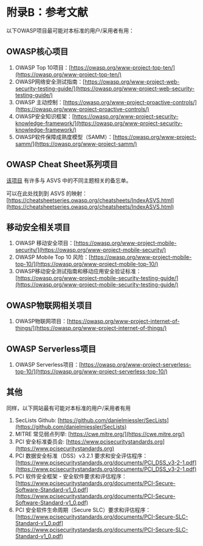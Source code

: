 # 附录B：参考文献

以下OWASP项目最可能对本标准的用户/采用者有用：

## OWASP核心项目

1. OWASP Top 10项目：[https://owasp.org/www-project-top-ten/](https://owasp.org/www-project-top-ten/)
2. OWASP网络安全测试指南：[https://owasp.org/www-project-web-security-testing-guide/](https://owasp.org/www-project-web-security-testing-guide/)
3. OWASP 主动控制：[https://owasp.org/www-project-proactive-controls/](https://owasp.org/www-project-proactive-controls/)
4. OWASP安全知识框架：[https://owasp.org/www-project-security-knowledge-framework/](https://owasp.org/www-project-security-knowledge-framework/)
5. OWASP软件保障成熟度模型（SAMM）：[https://owasp.org/www-project-samm/](https://owasp.org/www-project-samm/)

##  OWASP Cheat Sheet系列项目

[该项目](https://owasp.org/www-project-cheat-sheets/) 有许多与 ASVS 中的不同主题相关的备忘单。

可以在此处找到到 ASVS 的映射： [https://cheatsheetseries.owasp.org/cheatsheets/IndexASVS.html](https://cheatsheetseries.owasp.org/cheatsheets/IndexASVS.html)

## 移动安全相关项目

1. OWASP 移动安全项目：[https://owasp.org/www-project-mobile-security/](https://owasp.org/www-project-mobile-security/)
2. OWASP Mobile Top 10 风险：[https://owasp.org/www-project-mobile-top-10/](https://owasp.org/www-project-mobile-top-10/)
3. OWASP移动安全测试指南和移动应用安全验证标准：[https://owasp.org/www-project-mobile-security-testing-guide/](https://owasp.org/www-project-mobile-security-testing-guide/)

## OWASP物联网相关项目

1. OWASP物联网项目：[https://owasp.org/www-project-internet-of-things/](https://owasp.org/www-project-internet-of-things/)

## OWASP Serverless项目

1. OWASP Serverless项目：[https://owasp.org/www-project-serverless-top-10/](https://owasp.org/www-project-serverless-top-10/)

## 其他

同样，以下网站最有可能对本标准的用户/采用者有用

1. SecLists Github: [https://github.com/danielmiessler/SecLists](https://github.com/danielmiessler/SecLists)
2. MITRE 常见弱点列举: [https://cwe.mitre.org/](https://cwe.mitre.org/)
3. PCI 安全标准委员会: [https://www.pcisecuritystandards.org](https://www.pcisecuritystandards.org)
4. PCI 数据安全标准（DSS）v3.2.1 要求和安全评估程序：[https://www.pcisecuritystandards.org/documents/PCI_DSS_v3-2-1.pdf](https://www.pcisecuritystandards.org/documents/PCI_DSS_v3-2-1.pdf)
5. PCI 软件安全框架 - 安全软件要求和评估程序： [https://www.pcisecuritystandards.org/documents/PCI-Secure-Software-Standard-v1_0.pdf](https://www.pcisecuritystandards.org/documents/PCI-Secure-Software-Standard-v1_0.pdf)
6. PCI 安全软件生命周期（Secure SLC）要求和评估程序： [https://www.pcisecuritystandards.org/documents/PCI-Secure-SLC-Standard-v1_0.pdf](https://www.pcisecuritystandards.org/documents/PCI-Secure-SLC-Standard-v1_0.pdf)
